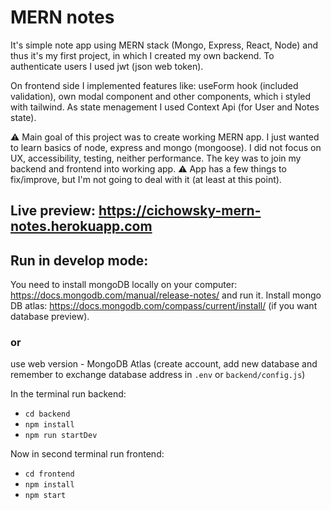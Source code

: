 # MERN notes

It's simple note app using MERN stack (Mongo, Express, React, Node) and thus it's my first project, in which I created my own backend. To authenticate users I used jwt (json web token).

On frontend side I implemented features like: useForm hook (included validation), own modal component and other components, which i styled with tailwind. As state menagement I used Context Api (for User and Notes state).

⚠️ Main goal of this project was to create working MERN app. I just wanted to learn basics of node, express and mongo (mongoose). I did not focus on UX, accessibility, testing, neither performance. The key was to join my backend and frontend into working app.
⚠️ App has a few things to fix/improve, but I'm not going to deal with it (at least at this point).

## Live preview: https://cichowsky-mern-notes.herokuapp.com

## Run in develop mode:

You need to install mongoDB locally on your computer: https://docs.mongodb.com/manual/release-notes/ and run it. Install mongo DB atlas: https://docs.mongodb.com/compass/current/install/ (if you want database preview).

### or

use web version - MongoDB Atlas (create account, add new database and remember to exchange database address in `.env` or `backend/config.js`)

In the terminal run backend:

- `cd backend`
- `npm install`
- `npm run startDev`

Now in second terminal run frontend:

- `cd frontend`
- `npm install`
- `npm start`
